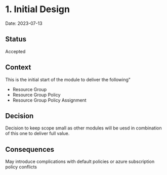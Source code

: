 # 1. Initial Design

Date: 2023-07-13

## Status

Accepted

## Context

This is the initial start of the module to deliver the following"
* Resource Group
* Resource Group Policy
* Resource Group Policy Assignment


## Decision

Decision to keep scope small as other modules will be uesd in combination of this one to deliver full value.

## Consequences

May introduce complications with default policies or azure subscription policy conflicts